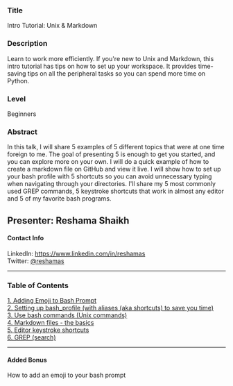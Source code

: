 ### Title
Intro Tutorial: Unix & Markdown

### Description
Learn to work more efficiently. If you're new to Unix and Markdown, this intro tutorial has tips on how to set up your workspace.  It provides time-saving tips on all the peripheral tasks so you can spend more time on Python.

### Level
Beginners

### Abstract
In this talk, I will share 5 examples of 5 different topics that were at one time foreign to me. The goal of presenting 5 is enough to get you started, and you can explore more on your own. I will do a quick example of how to create a markdown file on GitHub and view it live. I will show how to set up your bash profile with 5 shortcuts so you can avoid unnecessary typing when navigating through your directories. I'll share my 5 most commonly used GREP commands, 5 keystroke shortcuts that work in almost any editor and 5 of my favorite bash programs.


## Presenter:  Reshama Shaikh

#### Contact Info
LinkedIn:  https://www.linkedin.com/in/reshamas   
Twitter:  [@reshamas](https://twitter.com/reshamas)  

---

### Table of Contents

[1. Adding Emoji to Bash Prompt](1_bash_emoji.md)  
[2. Setting up bash_profile (with aliases (aka shortcuts) to save you time)](2_bash_profile_setup.md)  
[3. Use bash commands (Unix commands)](3_bash_commands.md)  
[4. Markdown files - the basics](4_markdown.md)  
[5. Editor keystroke shortcuts](5_editor_shortcuts.md)  
[6. GREP (search)](/grep_tutorial/) 

---
 
#### Added Bonus
How to add an emoji to your bash prompt


 
 
